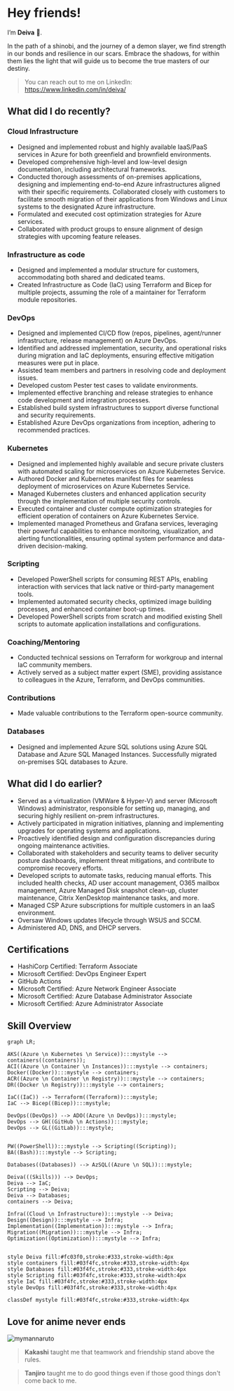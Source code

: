 # Hey friends!

I’m **Deiva** :ninja:.

In the path of a shinobi, and the journey of a demon slayer, we find strength in our bonds and resilience in our scars. Embrace the shadows, for within them lies the light that will guide us to become the true masters of our destiny.
  
> You can reach out to me on LinkedIn: https://www.linkedin.com/in/deiva/

## What did I do recently?

### Cloud Infrastructure
- Designed and implemented robust and highly available IaaS/PaaS services in Azure for both greenfield and brownfield environments.
- Developed comprehensive high-level and low-level design documentation, including architectural frameworks.
- Conducted thorough assessments of on-premises applications, designing and implementing end-to-end Azure infrastructures aligned with their specific requirements. Collaborated closely with customers to facilitate smooth migration of their applications from Windows and Linux systems to the designated Azure infrastructure.
- Formulated and executed cost optimization strategies for Azure services.
- Collaborated with product groups to ensure alignment of design strategies with upcoming feature releases.

### Infrastructure as code
- Designed and implemented a modular structure for customers, accommodating both shared and dedicated teams.
- Created Infrastructure as Code (IaC) using Terraform and Bicep for multiple projects, assuming the role of a maintainer for Terraform module repositories.

### DevOps
- Designed and implemented CI/CD flow (repos, pipelines, agent/runner infrastructure, release management) on Azure DevOps.
- Identified and addressed implementation, security, and operational risks during migration and IaC deployments, ensuring effective mitigation measures were put in place.
- Assisted team members and partners in resolving code and deployment issues.
- Developed custom Pester test cases to validate environments.
- Implemented effective branching and release strategies to enhance code development and integration processes.
- Established build system infrastructures to support diverse functional and security requirements.
- Established Azure DevOps organizations from inception, adhering to recommended practices.

### Kubernetes
- Designed and implemented highly available and secure private clusters with automated scaling for microservices on Azure Kubernetes Service.
- Authored Docker and Kubernetes manifest files for seamless deployment of microservices on Azure Kubernetes Service.
- Managed Kubernetes clusters and enhanced application security through the implementation of multiple security controls.
- Executed container and cluster compute optimization strategies for efficient operation of containers on Azure Kubernetes Service.
- Implemented managed Prometheus and Grafana services, leveraging their powerful capabilities to enhance monitoring, visualization, and alerting functionalities, ensuring optimal system performance and data-driven decision-making.

### Scripting
- Developed PowerShell scripts for consuming REST APIs, enabling interaction with services that lack native or third-party management tools.
- Implemented automated security checks, optimized image building processes, and enhanced container boot-up times.
- Developed PowerShell scripts from scratch and modified existing Shell scripts to automate application installations and configurations.

### Coaching/Mentoring

- Conducted technical sessions on Terraform for workgroup and internal IaC community members.
- Actively served as a subject matter expert (SME), providing assistance to colleagues in the Azure, Terraform, and DevOps communities.
  
### Contributions
- Made valuable contributions to the Terraform open-source community.

### Databases
- Designed and implemented Azure SQL solutions using Azure SQL Database and Azure SQL Managed Instances. Successfully migrated on-premises SQL databases to Azure.

## What did I do earlier?

- Served as a virtualization (VMWare & Hyper-V) and server (Microsoft Windows) administrator, responsible for setting up, managing, and securing highly resilient on-prem infrastructures.
- Actively participated in migration initiatives, planning and implementing upgrades for operating systems and applications.
- Proactively identified design and configuration discrepancies during ongoing maintenance activities.
- Collaborated with stakeholders and security teams to deliver security posture dashboards, implement threat mitigations, and contribute to compromise recovery efforts.
- Developed scripts to automate tasks, reducing manual efforts. This included health checks, AD user account management, O365 mailbox management, Azure Managed Disk snapshot clean-up, cluster maintenance, Citrix XenDesktop maintenance tasks, and more.
- Managed CSP Azure subscriptions for multiple customers in an IaaS environment.
- Oversaw Windows updates lifecycle through WSUS and SCCM.
- Administered AD, DNS, and DHCP servers.

## Certifications

- HashiCorp Certified: Terraform Associate
- Microsoft Certified: DevOps Engineer Expert
- GitHub Actions
- Microsoft Certified: Azure Network Engineer Associate
- Microsoft Certified: Azure Database Administrator Associate
- Microsoft Certified: Azure Administrator Associate

## Skill Overview

```mermaid
graph LR;

AKS((Azure \n Kubernetes \n Service)):::mystyle --> containers((containers));
ACI((Azure \n Container \n Instances)):::mystyle --> containers;
Docker((Docker)):::mystyle --> containers;
ACR((Azure \n Container \n Registry)):::mystyle --> containers;
DR((Docker \n Registry)):::mystyle --> containers;

IaC((IaC)) --> Terraform((Terraform)):::mystyle;
IaC --> Bicep((Bicep)):::mystyle;

DevOps((DevOps)) --> ADO((Azure \n DevOps)):::mystyle;
DevOps --> GH((GitHub \n Actions)):::mystyle;
DevOps --> GL((GitLab)):::mystyle;


PW((PowerShell)):::mystyle --> Scripting((Scripting));
BA((Bash)):::mystyle --> Scripting;

Databases((Databases)) --> AzSQL((Azure \n SQL)):::mystyle;

Deiva(((Skills))) --> DevOps;
Deiva --> IaC;
Scripting --> Deiva;
Deiva --> Databases;
containers --> Deiva;

Infra((Cloud \n Infrastructure)):::mystyle --> Deiva;
Design((Design)):::mystyle --> Infra;
Implementation((Implementation)):::mystyle --> Infra;
Migration((Migration)):::mystyle --> Infra;
Optimization((Optimization)):::mystyle --> Infra;


style Deiva fill:#fc03f0,stroke:#333,stroke-width:4px
style containers fill:#03f4fc,stroke:#333,stroke-width:4px
style Databases fill:#03f4fc,stroke:#333,stroke-width:4px
style Scripting fill:#03f4fc,stroke:#333,stroke-width:4px
style IaC fill:#03f4fc,stroke:#333,stroke-width:4px
style DevOps fill:#03f4fc,stroke:#333,stroke-width:4px

classDef mystyle fill:#03f4fc,stroke:#333,stroke-width:4px
```

## Love for anime never ends

![mymannaruto](https://user-images.githubusercontent.com/61077834/144708568-31191df4-c2b3-4256-9734-d52ba1d65731.gif)


> **Kakashi** taught me that teamwork and friendship stand above the rules.

> **Tanjiro** taught me to do good things even if those good things don't come back to me.
